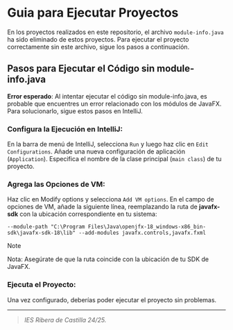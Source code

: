 # Guia para Ejecutar Proyectos
En los proyectos realizados en este repositorio, el archivo `module-info.java` ha sido eliminado de estos proyectos. Para ejecutar el proyecto correctamente sin este archivo, sigue los pasos a continuación.

## Pasos para Ejecutar el Código sin module-info.java
**Error esperado**: Al intentar ejecutar el código sin module-info.java, es probable que encuentres un error relacionado con los módulos de JavaFX. Para solucionarlo, sigue estos pasos en IntelliJ.

### Configura la Ejecución en IntelliJ:
En la barra de menú de IntelliJ, selecciona `Run` y luego haz clic en `Edit Configurations`.
Añade una nueva configuración de aplicación (`Application`).
Especifica el nombre de la clase principal (`main class`) de tu proyecto.

### Agrega las Opciones de VM:
Haz clic en Modify options y selecciona `Add VM options`.
En el campo de opciones de VM, añade la siguiente línea, reemplazando la ruta de **javafx-sdk** con la ubicación correspondiente en tu sistema:
```
--module-path "C:\Program Files\Java\openjfx-18_windows-x86_bin-sdk\javafx-sdk-18\lib" --add-modules javafx.controls,javafx.fxml
```
> [!NOTE]
> Nota: Asegúrate de que la ruta coincide con la ubicación de tu SDK de JavaFX.

### Ejecuta el Proyecto: 
Una vez configurado, deberías poder ejecutar el proyecto sin problemas.

---
>_IES Ribera de Castilla 24/25._
